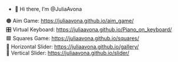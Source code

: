 - 👋 Hi there, I’m @JuliaAvona  
  
🟠 Aim Game: https://juliaavona.github.io/aim_game/  
🎛️ Virtual Keyboard: https://juliaavona.github.io/Piano_on_keyboard/  
🟩 Squares Game: https://juliaavona.github.io/squares/  
🔮 Horizontal Slider: https://juliaavona.github.io/gallery/  
🍭 Vertical Slider: https://juliaavona.github.io/slider/  
